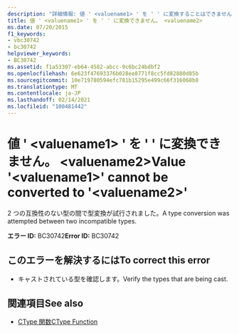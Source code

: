 ```yaml
---
description: "詳細情報: 値 ' <valuename1> ' を ' ' に変換することはできません。 <valuename2>"
title: 値 ' <valuename1> ' を ' ' に変換できません。 <valuename2>
ms.date: 07/20/2015
f1_keywords:
- vbc30742
- bc30742
helpviewer_keywords:
- BC30742
ms.assetid: f1a53307-eb64-4582-abcc-9c6bc24bdbf2
ms.openlocfilehash: 6e623f47693376b028ee8771f8cc5fd82880d85b
ms.sourcegitcommit: 10e719780594efc781b15295e499c66f316068b8
ms.translationtype: MT
ms.contentlocale: ja-JP
ms.lasthandoff: 02/14/2021
ms.locfileid: "100481442"
---
```

# <a name="value-valuename1-cannot-be-converted-to-valuename2"></a><span data-ttu-id="f893e-103">値 ' \<valuename1> ' を ' ' に変換できません。 \<valuename2></span><span class="sxs-lookup"><span data-stu-id="f893e-103">Value '\<valuename1>' cannot be converted to '\<valuename2>'</span></span>

<span data-ttu-id="f893e-104">2 つの互換性のない型の間で型変換が試行されました。</span><span class="sxs-lookup"><span data-stu-id="f893e-104">A type conversion was attempted between two incompatible types.</span></span>  
  
 <span data-ttu-id="f893e-105">**エラー ID:** BC30742</span><span class="sxs-lookup"><span data-stu-id="f893e-105">**Error ID:** BC30742</span></span>  
  
## <a name="to-correct-this-error"></a><span data-ttu-id="f893e-106">このエラーを解決するには</span><span class="sxs-lookup"><span data-stu-id="f893e-106">To correct this error</span></span>  
  
- <span data-ttu-id="f893e-107">キャストされている型を確認します。</span><span class="sxs-lookup"><span data-stu-id="f893e-107">Verify the types that are being cast.</span></span>  
  
## <a name="see-also"></a><span data-ttu-id="f893e-108">関連項目</span><span class="sxs-lookup"><span data-stu-id="f893e-108">See also</span></span>

- [<span data-ttu-id="f893e-109">CType 関数</span><span class="sxs-lookup"><span data-stu-id="f893e-109">CType Function</span></span>](../language-reference/functions/ctype-function.md)
